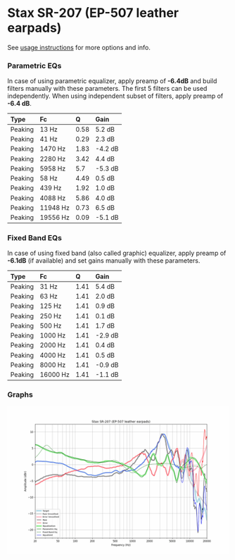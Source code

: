 # Stax SR-207 (EP-507 leather earpads)
See [usage instructions](https://github.com/jaakkopasanen/AutoEq#usage) for more options and info.

### Parametric EQs
In case of using parametric equalizer, apply preamp of **-6.4dB** and build filters manually
with these parameters. The first 5 filters can be used independently.
When using independent subset of filters, apply preamp of **-6.4 dB**.

| Type    | Fc       |    Q | Gain    |
|:--------|:---------|:-----|:--------|
| Peaking | 13 Hz    | 0.58 | 5.2 dB  |
| Peaking | 41 Hz    | 0.29 | 2.3 dB  |
| Peaking | 1470 Hz  | 1.83 | -4.2 dB |
| Peaking | 2280 Hz  | 3.42 | 4.4 dB  |
| Peaking | 5958 Hz  | 5.7  | -5.3 dB |
| Peaking | 58 Hz    | 4.49 | 0.5 dB  |
| Peaking | 439 Hz   | 1.92 | 1.0 dB  |
| Peaking | 4088 Hz  | 5.86 | 4.0 dB  |
| Peaking | 11948 Hz | 0.73 | 6.5 dB  |
| Peaking | 19556 Hz | 0.09 | -5.1 dB |

### Fixed Band EQs
In case of using fixed band (also called graphic) equalizer, apply preamp of **-6.1dB**
(if available) and set gains manually with these parameters.

| Type    | Fc       |    Q | Gain    |
|:--------|:---------|:-----|:--------|
| Peaking | 31 Hz    | 1.41 | 5.4 dB  |
| Peaking | 63 Hz    | 1.41 | 2.0 dB  |
| Peaking | 125 Hz   | 1.41 | 0.9 dB  |
| Peaking | 250 Hz   | 1.41 | 0.1 dB  |
| Peaking | 500 Hz   | 1.41 | 1.7 dB  |
| Peaking | 1000 Hz  | 1.41 | -2.9 dB |
| Peaking | 2000 Hz  | 1.41 | 0.4 dB  |
| Peaking | 4000 Hz  | 1.41 | 0.5 dB  |
| Peaking | 8000 Hz  | 1.41 | -0.9 dB |
| Peaking | 16000 Hz | 1.41 | -1.1 dB |

### Graphs
![](./Stax%20SR-207%20(EP-507%20leather%20earpads).png)